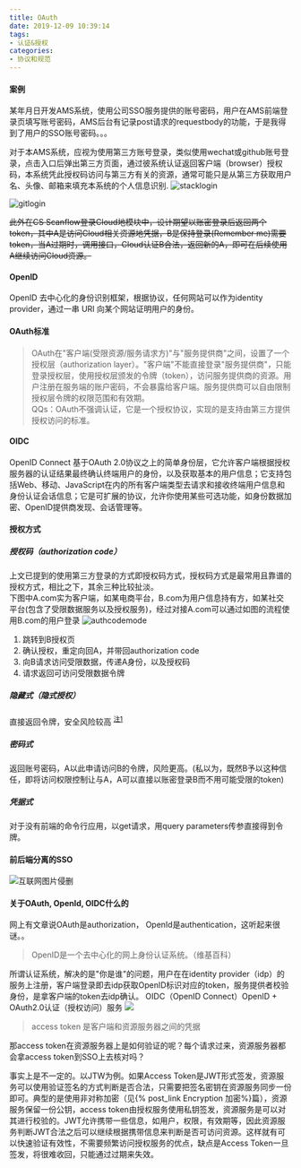 ```yaml
---
title: OAuth
date: 2019-12-09 10:39:14
tags:
- 认证&授权
categories: 
- 协议和规范
---
```

#### 案例

某年月日开发AMS系统，使用公司SSO服务提供的账号密码，用户在AMS前端登录页填写账号密码，AMS后台有记录post请求的requestbody的功能，于是我得到了用户的SSO账号密码。。。

对于本AMS系统，应视为使用第三方账号登录，类似使用wechat或github账号登录，点击入口后弹出第三方页面，通过彼系统认证返回客户端（browser）授权码，本系统凭此授权码访问与第三方有关的资源，通常可能只是从第三方获取用户名、头像、邮箱来填充本系统的个人信息识别.
![stacklogin](https://tvax1.sinaimg.cn/large/a60edd42gy1g9twfy9pmzj20ud0l8ab4.jpg)

![gitlogin](https://tvax1.sinaimg.cn/large/a60edd42gy1g9twgcmpxij20ue0l775l.jpg)

<del>此外在CS Scanflow登录Cloud地模块中，设计期望以账密登录后返回两个token，其中A是访问Cloud相关资源地凭据，B是保持登录(Remember me)需要token，当A过期时，调用接口，Cloud认证B合法，返回新的A，即可在后续使用A继续访问Cloud资源。</del>

#### OpenID
OpenID 去中心化的身份识别框架，根据协议，任何网站可以作为identity provider，通过一串 URI 向某个网站证明用户的身份。
#### OAuth标准
> OAuth在"客户端(受限资源/服务请求方)"与"服务提供商"之间，设置了一个授权层（authorization layer）。"客户端"不能直接登录"服务提供商"，只能登录授权层，使用授权层颁发的令牌（token），访问服务提供商的资源。用户注册在服务端的账户密码，不会暴露给客户端。服务提供商可以自由限制授权层令牌的权限范围和有效期。<br>
QQs：OAuth不强调认证，它是一个授权协议，实现的是支持由第三方提供授权访问的标准。
#### OIDC
OpenID Connect 基于OAuth 2.0协议之上的简单身份层，它允许客户端根据授权服务器的认证结果最终确认终端用户的身份，以及获取基本的用户信息；它支持包括Web、移动、JavaScript在内的所有客户端类型去请求和接收终端用户信息和身份认证会话信息；它是可扩展的协议，允许你使用某些可选功能，如身份数据加密、OpenID提供商发现、会话管理等。
#### 授权方式
##### 授权码（authorization code）
上文已提到的使用第三方登录的方式即授权码方式，授权码方式是最常用且靠谱的授权方式，相比之下，其余三种比较扯淡。<br>
下图中A.com实为客户端，如某电商平台，B.com为用户信息持有方，如某社交平台(包含了受限数据服务以及授权服务)，经过对接A.com可以通过如图的流程使用B.com的用户登录
![authcodemode](https://tvax4.sinaimg.cn/large/a60edd42gy1g9twsgu7ksj20m80cijrk.jpg)
1. 跳转到B授权页
2. 确认授权，重定向回A，并带回authorization code
3. 向B请求访问受限数据，传递A身份，以及授权码
4. 请求返回可访问受限数据令牌
##### 隐藏式（隐式授权）
直接返回令牌，安全风险较高 <sup>[注1](http://www.ruanyifeng.com/blog/2019/04/oauth-grant-types.html)</sup>
##### 密码式
返回账号密码，A以此申请访问B的令牌，风险更高。(私以为，既然B予以这种信任，即将访问权限控制让与A，A可以直接以账密登录B而不用可能受限的token)
##### 凭据式
对于没有前端的命令行应用，以get请求，用query parameters传参直接得到令牌。
#### 前后端分离的SSO
![互联网图片侵删](https://tvax3.sinaimg.cn/large/a60edd42gy1ggrgt64oe1j20p60mywgl.jpg)
#### 关于OAuth, OpenId, OIDC什么的
网上有文章说OAuth是authorization， OpenId是authentication，这听起来很谜。。
> OpenID是一个去中心化的网上身份认证系统。（维基百科）

所谓认证系统，解决的是"你是谁"的问题，用户在在identity provider（idp）的服务上注册，客户端登录即去idp获取OpenID标识对应的token，服务提供者校验身份，是拿客户端的token去idp确认。
OIDC（OpenID Connect）OpenID + OAuth2.0认证（授权访问）服务
![](https://tvax3.sinaimg.cn/large/a60edd42gy1gh5i7z0q6bj20e808jwfe.jpg)

> access token 是客户端和资源服务器之间的凭据

那access token在资源服务器上是如何验证的呢？每个请求过来，资源服务器都会拿access token到SSO上去核对吗？

事实上是不一定的。以JTW为例。如果Access Token是JWT形式签发，资源服务可以使用验证签名的方式判断是否合法，只需要把签名密钥在资源服务同步一份即可。典型的是使用非对称加密（见{% post_link Encryption 加密%}篇），资源服务保留一份公钥，access token由授权服务使用私钥签发，资源服务是可以对其进行校验的。JWT允许携带一些信息，如用户，权限，有效期等，因此资源服务判断JWT合法之后可以继续根据携带信息来判断是否可访问资源。这样就有可以快速验证有效性，不需要频繁访问授权服务的优点，缺点是Access Token一旦签发，将很难收回，只能通过过期来失效。